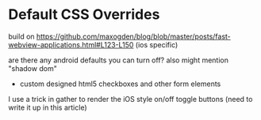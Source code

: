 # Default CSS Overrides

build on https://github.com/maxogden/blog/blob/master/posts/fast-webview-applications.html#L123-L150 (ios specific)

are there any android defaults you can turn off? also might mention "shadow dom"

- custom designed html5 checkboxes and other form elements

I use a trick in gather to render the iOS style on/off toggle buttons (need to write it up in this article)